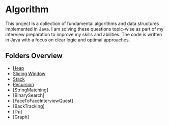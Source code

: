 # Algorithm

This project is a collection of fundamental algorithms and data structures implemented in Java. I am solving these questions topic-wise as part of my interview preparation to improve my skills and abilities. The code is written in Java with a focus on clear logic and optimal approaches.

## Folders Overview

- [Heap](src/Heap/) 
- [Sliding Window](src/SlidingWindow)
- [Stack](src/Stack)
- [Recursion](src/Recusion)
- [StringMatching]
- [BinarySearch]
- [FaceToFaceInterviewQuest]
- [BackTracking]
- [Dp]
- [Graph] 





